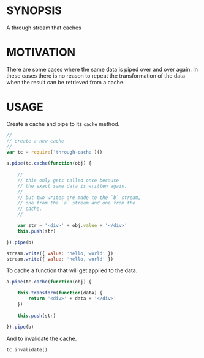 
# SYNOPSIS
A through stream that caches

# MOTIVATION
There are some cases where the same data is piped over and over again.
In these cases there is no reason to repeat the transformation of the
data when the result can be retrieved from a cache.

# USAGE
Create a cache and pipe to its `cache` method.

```js
//
// create a new cache
//
var tc = require('through-cache')()

a.pipe(tc.cache(function(obj) {
	
	//
	// this only gets called once because
	// the exact same data is written again.
	//
	// but two writes are made to the `b` stream,
	// one from the `a` stream and one from the 
	// cache.
	//

	var str = '<div>' + obj.value + '</div>'
	this.push(str)

}).pipe(b)

stream.write({ value: 'hello, world' })
stream.write({ value: 'hello, world' })
```

To cache a function that will get applied to the data.

```js
a.pipe(tc.cache(function(obj) {

	this.transform(function(data) {
		return '<div>' + data + '</div>'
	})
	
	this.push(str)

}).pipe(b)
```

And to invalidate the cache.

```
tc.invalidate()
```
